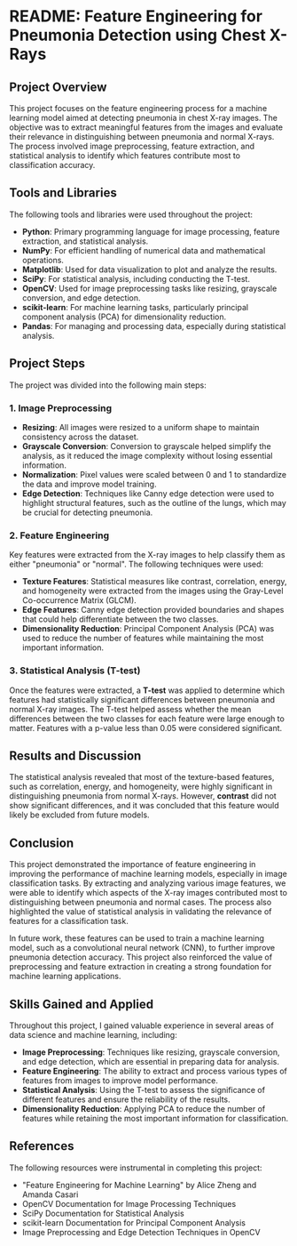 # **README: Feature Engineering for Pneumonia Detection using Chest X-Rays**

## **Project Overview**

This project focuses on the feature engineering process for a machine learning model aimed at detecting pneumonia in chest X-ray images. The objective was to extract meaningful features from the images and evaluate their relevance in distinguishing between pneumonia and normal X-rays. The process involved image preprocessing, feature extraction, and statistical analysis to identify which features contribute most to classification accuracy.

## **Tools and Libraries**

The following tools and libraries were used throughout the project:

- **Python**: Primary programming language for image processing, feature extraction, and statistical analysis.
- **NumPy**: For efficient handling of numerical data and mathematical operations.
- **Matplotlib**: Used for data visualization to plot and analyze the results.
- **SciPy**: For statistical analysis, including conducting the T-test.
- **OpenCV**: Used for image preprocessing tasks like resizing, grayscale conversion, and edge detection.
- **scikit-learn**: For machine learning tasks, particularly principal component analysis (PCA) for dimensionality reduction.
- **Pandas**: For managing and processing data, especially during statistical analysis.

## **Project Steps**

The project was divided into the following main steps:

### **1. Image Preprocessing**

- **Resizing**: All images were resized to a uniform shape to maintain consistency across the dataset.
- **Grayscale Conversion**: Conversion to grayscale helped simplify the analysis, as it reduced the image complexity without losing essential information.
- **Normalization**: Pixel values were scaled between 0 and 1 to standardize the data and improve model training.
- **Edge Detection**: Techniques like Canny edge detection were used to highlight structural features, such as the outline of the lungs, which may be crucial for detecting pneumonia.

### **2. Feature Engineering**

Key features were extracted from the X-ray images to help classify them as either "pneumonia" or "normal". The following techniques were used:

- **Texture Features**: Statistical measures like contrast, correlation, energy, and homogeneity were extracted from the images using the Gray-Level Co-occurrence Matrix (GLCM).
- **Edge Features**: Canny edge detection provided boundaries and shapes that could help differentiate between the two classes.
- **Dimensionality Reduction**: Principal Component Analysis (PCA) was used to reduce the number of features while maintaining the most important information.

### **3. Statistical Analysis (T-test)**

Once the features were extracted, a **T-test** was applied to determine which features had statistically significant differences between pneumonia and normal X-ray images. The T-test helped assess whether the mean differences between the two classes for each feature were large enough to matter. Features with a p-value less than 0.05 were considered significant.

## **Results and Discussion**

The statistical analysis revealed that most of the texture-based features, such as correlation, energy, and homogeneity, were highly significant in distinguishing pneumonia from normal X-rays. However, **contrast** did not show significant differences, and it was concluded that this feature would likely be excluded from future models.

## **Conclusion**

This project demonstrated the importance of feature engineering in improving the performance of machine learning models, especially in image classification tasks. By extracting and analyzing various image features, we were able to identify which aspects of the X-ray images contributed most to distinguishing between pneumonia and normal cases. The process also highlighted the value of statistical analysis in validating the relevance of features for a classification task.

In future work, these features can be used to train a machine learning model, such as a convolutional neural network (CNN), to further improve pneumonia detection accuracy. This project also reinforced the value of preprocessing and feature extraction in creating a strong foundation for machine learning applications.

## **Skills Gained and Applied**

Throughout this project, I gained valuable experience in several areas of data science and machine learning, including:

- **Image Preprocessing**: Techniques like resizing, grayscale conversion, and edge detection, which are essential in preparing data for analysis.
- **Feature Engineering**: The ability to extract and process various types of features from images to improve model performance.
- **Statistical Analysis**: Using the T-test to assess the significance of different features and ensure the reliability of the results.
- **Dimensionality Reduction**: Applying PCA to reduce the number of features while retaining the most important information for classification.

## **References**

The following resources were instrumental in completing this project:

- "Feature Engineering for Machine Learning" by Alice Zheng and Amanda Casari
- OpenCV Documentation for Image Processing Techniques
- SciPy Documentation for Statistical Analysis
- scikit-learn Documentation for Principal Component Analysis
- Image Preprocessing and Edge Detection Techniques in OpenCV
